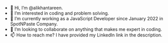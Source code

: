 - 👋 Hi, I’m @alikhantareen.
- 👀 I’m interested in coding and problem solving.
- 🌱 I’m currently working as a JavaScript Developer since January 2022 in SpotNPaste Company.
- 💞️ I’m looking to collaborate on anything that makes me expert in coding.
- 📫 How to reach me? I have provided my LinkedIn link in the description.

<!---
alikhantareen/alikhantareen is a ✨ special ✨ repository because its `README.md` (this file) appears on your GitHub profile.
You can click the Preview link to take a look at your changes.
--->
